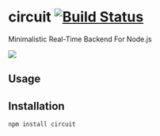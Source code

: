circuit [![Build Status](https://travis-ci.org/romansky/circuit.png)](https://travis-ci.org/romansky/circuit)
====

Minimalistic Real-Time Backend For Node.js

<img src="https://docs.google.com/drawings/d/1ELXFEhsntD2jyYehrcceV-sUHDaTgFCz3Hw180TCKOs/pub?w=982&amp;h=867">

## Usage

	
## Installation

	npm install circuit